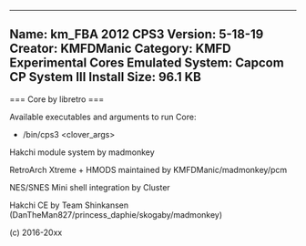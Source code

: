 -----------------------
Name: km_FBA 2012 CPS3
Version: 5-18-19
Creator: KMFDManic
Category: KMFD Experimental Cores
Emulated System: Capcom CP System III
Install Size: 96.1 KB
-----------------------
=== Core by libretro ===

Available executables and arguments to run Core:
- /bin/cps3 <rom> <clover_args>

Hakchi module system by madmonkey

RetroArch Xtreme + HMODS maintained by KMFDManic/madmonkey/pcm

NES/SNES Mini shell integration by Cluster

Hakchi CE by Team Shinkansen (DanTheMan827/princess_daphie/skogaby/madmonkey)

(c) 2016-20xx
